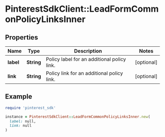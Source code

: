 # PinterestSdkClient::LeadFormCommonPolicyLinksInner

## Properties

| Name | Type | Description | Notes |
| ---- | ---- | ----------- | ----- |
| **label** | **String** | Policy label for an additional policy link. | [optional] |
| **link** | **String** | Policy link for an additional policy link. | [optional] |

## Example

```ruby
require 'pinterest_sdk'

instance = PinterestSdkClient::LeadFormCommonPolicyLinksInner.new(
  label: null,
  link: null
)
```

